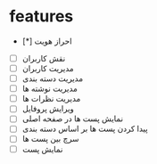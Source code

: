 # features

- [*] احراز هویت
- [ ] نقش کاربران
- [ ] مدیریت کاربران
- [ ] مدیریت دسته بندی
- [ ] مدیریت نوشته ها
- [ ] مدیریت نظرات ها
- [ ] ویرایش پروفایل
- [ ] نمایش پست ها در صفحه اصلی
- [ ] پیدا کردن پست ها بر اساس دسته بندی
- [ ] سرچ بین پست ها
- [ ] نمایش پست